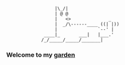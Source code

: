 ```ascii
                  |\_/|
                  | @ @
                  |   <>              _
                  |  _/\------____ ((| |))
                  |               `--' |
              ____|_       ___|   |___.'
             /_/_____/_____/_______|
```

### Welcome to my [garden](https://andrewlidong.xyz/)